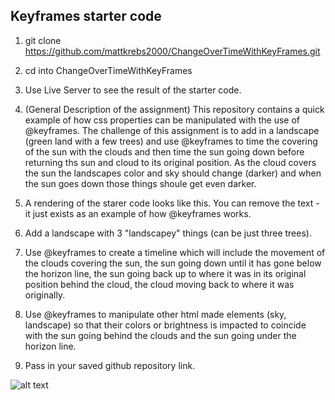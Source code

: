 ## Keyframes starter code 

1. git clone https://github.com/mattkrebs2000/ChangeOverTimeWithKeyFrames.git

2. cd into ChangeOverTimeWithKeyFrames

3. Use Live Server to see the result of the starter code.

4. (General Description of the assignment) This repository contains a quick example of how css properties can be manipulated with the use of @keyframes. The challenge of this assignment is to add in a landscape (green land with a few trees) and use @keyframes to time the covering of the sun with the clouds and then time the sun going down before returning ths sun and cloud to its original position. As the cloud covers the sun the landscapes color and sky should change (darker) and when the sun goes down those things shoule get even darker. 

5. A rendering of the starer code looks like this. You can remove the text - it just exists as an example of how @keyframes works.

6. Add a landscape with 3 "landscapey" things (can be just three trees). 

7. Use @keyframes to create a timeline which will include the movement of the clouds covering the sun, the sun going down until it has gone below the horizon line, the sun going back up to where it was in its original position behind the cloud, the cloud moving back to where it was originally. 

8. Use @keyframes to manipulate other html made elements (sky, landscape) so that their colors or brightness is impacted to coincide with the sun going behind the clouds and the sun going under the horizon line. 

9. Pass in your saved github repository link. 

![alt text][logo]

[logo]: https://github.com/mattkrebs2000/ChangeOverTimeWithKeyFrames/blob/master/starterimage.png

